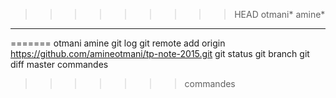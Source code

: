 >>>>>>>>>HEAD
otmani* 
amine*
*****
=======
otmani amine
git log 
git remote add origin https://github.com/amineotmani/tp-note-2015.git
git status
 git branch 
git diff master commandes
>>>>>>> commandes

